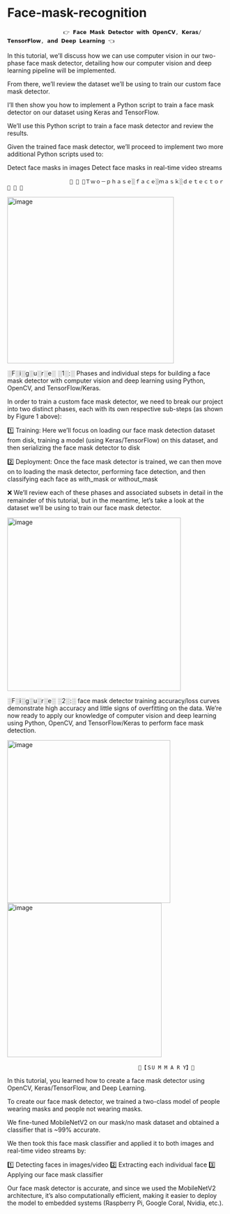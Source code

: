 # Face-mask-recognition
                      👉 𝗙𝗮𝗰𝗲 𝗠𝗮𝘀𝗸 𝗗𝗲𝘁𝗲𝗰𝘁𝗼𝗿 𝘄𝗶𝘁𝗵 𝗢𝗽𝗲𝗻𝗖𝗩, 𝗞𝗲𝗿𝗮𝘀/𝗧𝗲𝗻𝘀𝗼𝗿𝗙𝗹𝗼𝘄, 𝗮𝗻𝗱 𝗗𝗲𝗲𝗽 𝗟𝗲𝗮𝗿𝗻𝗶𝗻𝗴 👈

In this tutorial, we’ll discuss how we can use computer vision in our two-phase face mask detector, detailing how our computer vision and deep learning pipeline will be implemented.

From there, we’ll review the dataset we’ll be using to train our custom face mask detector.

I’ll then show you how to implement a Python script to train a face mask detector on our dataset using Keras and TensorFlow.

We’ll use this Python script to train a face mask detector and review the results.

Given the trained face mask detector, we’ll proceed to implement two more additional Python scripts used to:

Detect  face masks in images
Detect face masks in real-time video streams

                        📜 📃 📄Ｔｗｏ－ｐｈａｓｅ░ｆａｃｅ░ｍａｓｋ░ｄｅｔｅｃｔｏｒ 📜 📃 📄
<img width="382" alt="image" src="https://github.com/NTTHuong2002/Face-mask-recognition/assets/130816726/9b8f430c-a6ff-440f-9a6e-3c17e584b069">

░F░i░g░u░r░e░ ░1░:░ Phases and individual steps for building a  face mask detector with computer vision and deep learning using Python, OpenCV, and TensorFlow/Keras.

In order to train a custom face mask detector, we need to break our project into two distinct phases, each with its own respective sub-steps (as shown by Figure 1 above):

1️⃣ Training: Here we’ll focus on loading our face mask detection dataset from disk, training a model (using Keras/TensorFlow) on this dataset, and then serializing the face mask detector to disk

2️⃣ Deployment: Once the face mask detector is trained, we can then move on to loading the mask detector, performing face detection, and then classifying each face as with_mask or without_mask

❌ We’ll review each of these phases and associated subsets in detail in the remainder of this tutorial, but in the meantime, let’s take a look at the dataset we’ll be using to train our  face mask detector.

<img width="398" alt="image" src="https://github.com/NTTHuong2002/Face-mask-recognition/assets/130816726/d28927da-450e-4280-adce-7242a3fc4d74">

░F░i░g░u░r░e░ ░2░:░  face mask detector training accuracy/loss curves demonstrate high accuracy and little signs of overfitting on the data. We’re now ready to apply our knowledge of computer vision and deep learning using Python, OpenCV, and TensorFlow/Keras to perform face mask detection.

<img width="374" alt="image" src="https://github.com/NTTHuong2002/Face-mask-recognition/assets/130816726/45ef5dea-3145-4468-9791-73505667cc91">
<img width="354" alt="image" src="https://github.com/NTTHuong2002/Face-mask-recognition/assets/130816726/d230b142-a051-4469-92ed-77250dc32713">

                                              🔔【﻿ＳU M M A R Y】🔔
In this tutorial, you learned how to create a  face mask detector using OpenCV, Keras/TensorFlow, and Deep Learning.

To create our face mask detector, we trained a two-class model of people wearing masks and people not wearing masks.

We fine-tuned MobileNetV2 on our mask/no mask dataset and obtained a classifier that is ~99% accurate.

We then took this face mask classifier and applied it to both images and real-time video streams by:

1️⃣ Detecting faces in images/video
2️⃣ Extracting each individual face
3️⃣ Applying our face mask classifier

Our face mask detector is accurate, and since we used the MobileNetV2 architecture, it’s also computationally efficient, making it easier to deploy the model to embedded systems (Raspberry Pi, Google Coral, Nvidia, etc.).
